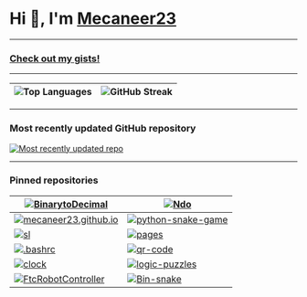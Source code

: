 # Hi 👋, I'm [Mecaneer23](https://mecaneer23.net)

---

### [Check out my gists!](https://gist.github.com/mecaneer23/)

---

| ![Top Languages](https://github-readme-stats.vercel.app/api/top-langs?username=mecaneer23&hide_progress=true&langs_count=8&theme=transparent&exclude_repo=github-readme-streak-stats) | ![GitHub Streak](https://github-readme-streak-stats-mecaneer23s-projects.vercel.app?user=mecaneer23&theme=dark&card_width=300&ring=4493F8&currStreakLabel=268811&background=00000000&currStreakNum=268811&fire=AAEBE0&hide_total_contributions=true&hide_longest_streak=true) |
| - | - |

---

<div title="Link updated at Sat Feb 22 2025 04:34:57 GMT+0000 (Coordinated Universal Time)">

### Most recently updated GitHub repository

[![Most recently updated repo](https://github-readme-stats.vercel.app/api/pin/?theme=transparent&username=mecaneer23&repo=mecaneer23.github.io)](https://github.com/mecaneer23/mecaneer23.github.io)

</div>

---

### Pinned repositories

| [![BinarytoDecimal](https://github-readme-stats.vercel.app/api/pin/?theme=transparent&username=mecaneer23&repo=BinarytoDecimal)](https://github.com/mecaneer23/BinarytoDecimal) | [![Ndo](https://github-readme-stats.vercel.app/api/pin/?theme=transparent&username=mecaneer23&repo=Ndo)](https://github.com/mecaneer23/Ndo) |
| - | - |
| [![mecaneer23.github.io](https://github-readme-stats.vercel.app/api/pin/?theme=transparent&username=mecaneer23&repo=mecaneer23.github.io)](https://github.com/mecaneer23/mecaneer23.github.io) | [![python-snake-game](https://github-readme-stats.vercel.app/api/pin/?theme=transparent&username=mecaneer23&repo=python-snake-game)](https://github.com/mecaneer23/python-snake-game) |
| [![sl](https://github-readme-stats.vercel.app/api/pin/?theme=transparent&username=mecaneer23&repo=sl)](https://github.com/mecaneer23/sl) | [![pages](https://github-readme-stats.vercel.app/api/pin/?theme=transparent&username=mecaneer23&repo=pages)](https://github.com/mecaneer23/pages) |
| [![.bashrc](https://github-readme-stats.vercel.app/api/pin/?theme=transparent&username=mecaneer23&repo=.bashrc)](https://github.com/mecaneer23/.bashrc) | [![qr-code](https://github-readme-stats.vercel.app/api/pin/?theme=transparent&username=mecaneer23&repo=qr-code)](https://github.com/mecaneer23/qr-code) |
| [![clock](https://github-readme-stats.vercel.app/api/pin/?theme=transparent&username=mecaneer23&repo=clock)](https://github.com/mecaneer23/clock) | [![logic-puzzles](https://github-readme-stats.vercel.app/api/pin/?theme=transparent&username=mecaneer23&repo=logic-puzzles)](https://github.com/mecaneer23/logic-puzzles) |
| [![FtcRobotController](https://github-readme-stats.vercel.app/api/pin/?theme=transparent&username=mecaneer23&repo=FtcRobotController)](https://github.com/mecaneer23/FtcRobotController) | [![Bin-snake](https://github-readme-stats.vercel.app/api/pin/?theme=transparent&username=mecaneer23&repo=Bin-snake)](https://github.com/mecaneer23/Bin-snake) |

